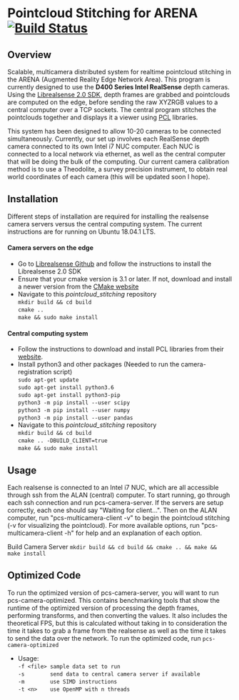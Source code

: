 # Pointcloud Stitching for ARENA [![Build Status](https://travis-ci.com/ABalanuta/pointcloud_stitching.svg?branch=master)](https://travis-ci.com/ABalanuta/pointcloud_stitching)

## Overview
Scalable, multicamera distributed system for realtime pointcloud stitching in the ARENA (Augmented Reality Edge Network Area). This program is currently designed to use the **D400 Series Intel RealSense** depth cameras. Using the [Librealsense 2.0 SDK](https://github.com/IntelRealSense/librealsense), depth frames are grabbed and pointclouds are computed on the edge, before sending the raw XYZRGB values to a central computer over a TCP sockets. The central program stitches the pointclouds together and displays it a viewer using [PCL](http://pointclouds.org/) libraries.

This system has been designed to allow 10-20 cameras to be connected simultaneously. Currently, our set up involves each RealSense depth camera connected to its own Intel i7 NUC computer. Each NUC is connected to a local network via ethernet, as well as the central computer that will be doing the bulk of the computing. Our current camera calibration method is to use a Theodolite, a survey precision instrument, to obtain real world coordinates of each camera (this will be updated soon I hope).

## Installation
Different steps of installation are required for installing the realsense camera servers versus the central computing system. The current instructions are for running on Ubuntu 18.04.1 LTS.

#### Camera servers on the edge
- Go to [Librealsense Github](https://github.com/IntelRealSense/librealsense) and follow the instructions to install the Librealsense 2.0 SDK
- Ensure that your cmake version is 3.1 or later. If not, download and install a newer version from the [CMake website](https://cmake.org/download/)
- Navigate to this *pointcloud_stitching* repository<br />
`mkdir build && cd build`<br />
`cmake ..`<br />
`make && sudo make install`

#### Central computing system
- Follow the instructions to download and install PCL libraries from their [website](http://www.pointclouds.org/documentation/tutorials/compiling_pcl_posix.php).
- Install python3 and other packages (Needed to run the camera-registration script)<br />
`sudo apt-get update`<br />
`sudo apt-get install python3.6`<br />
`sudo apt-get install python3-pip`<br />
`python3 -m pip install --user scipy`<br />
`python3 -m pip install --user numpy`<br />
`python3 -m pip install --user pandas`
- Navigate to this *pointcloud_stitching* repository<br />
`mkdir build && cd build`<br />
`cmake .. -DBUILD_CLIENT=true`<br />
`make && sudo make install`

## Usage
Each realsense is connected to an Intel i7 NUC, which are all accessible through ssh from the ALAN (central) computer. To start running, go through each ssh connection and run pcs-camera-server. If the servers are setup correctly, each one should say "Waiting for client...". Then on the ALAN computer, run "pcs-multicamera-client -v" to begin the pointcloud stitching (-v for visualizing the pointcloud). For more available options, run "pcs-multicamera-client -h" for help and an explanation of each option.

Build Camera Server
`mkdir build && cd build && cmake .. && make && make install`

## Optimized Code
To run the optimized version of pcs-camera-server, you will want to run pcs-camera-optimized. This contains benchmarking tools that show the runtime of the optimized version of processing the depth frames, performing transforms, and then converting the values. It also includes the theoretical FPS, but this is calculated without taking in to consideration the time it takes to grab a frame from the realsense as well as the time it takes to send the data over the network. To run the optimized code, run `pcs-camera-optimized`<br />
- Usage:<br />
  `-f <file> sample data set to run`<br />
  `-s        send data to central camera server if available`<br />
  `-m        use SIMD instructions`<br />
  `-t <n>    use OpenMP with n threads`<br />
  
